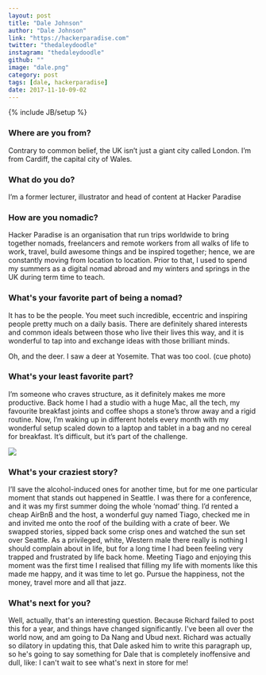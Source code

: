 ```yaml
---
layout: post
title: "Dale Johnson"
author: "Dale Johnson"
link: "https://hackerparadise.com"
twitter: "thedaleydoodle"
instagram: "thedaleydoodle"
github: ""
image: "dale.png"
category: post
tags: [dale, hackerparadise]
date: 2017-11-10-09-02
---
```

{% include JB/setup %}

### Where are you from?

Contrary to common belief, the UK isn’t just a giant city called London. I’m from Cardiff, the capital city of Wales.

### What do you do?

I’m a former lecturer, illustrator and head of content at Hacker Paradise

### How are you nomadic?

Hacker Paradise is an organisation that run trips worldwide to bring together nomads, freelancers and remote workers from all walks of life to work, travel, build awesome things and be inspired together; hence, we are constantly moving from location to location. Prior to that, I used to spend my summers as a digital nomad abroad and my winters and springs in the UK during term time to teach.

### What's your favorite part of being a nomad?

It has to be the people. You meet such incredible, eccentric and inspiring people pretty much on a daily basis. There are definitely shared interests and common ideals between those who live their lives this way, and it is wonderful to tap into and exchange ideas with those brilliant minds.

Oh, and the deer. I saw a deer at Yosemite. That was too cool. (cue photo)

### What's your least favorite part?

I’m someone who craves structure, as it definitely makes me more productive. Back home I had a studio with a huge Mac, all the tech, my favourite breakfast joints and coffee shops a stone’s throw away and a rigid routine. Now, I’m waking up in different hotels every month with my wonderful setup scaled down to a laptop and tablet in a bag and no cereal for breakfast. It’s difficult, but it’s part of the challenge.

<img src="{{ BASE_PATH }}/assets/img/posts/dale-alt.jpg" class="inner-post-image" />

### What's your craziest story?

I’ll save the alcohol-induced ones for another time, but for me one particular moment that stands out happened in Seattle. I was there for a conference, and it was my first summer doing the whole ‘nomad’ thing. I’d rented a cheap AirBnB and the host, a wonderful guy named Tiago, checked me in and invited me onto the roof of the building with a crate of beer. We swapped stories, sipped back some crisp ones and watched the sun set over Seattle. As a privileged, white, Western male there really is nothing I should complain about in life, but for a long time I had been feeling very trapped and frustrated by life back home. Meeting Tiago and enjoying this moment was the first time I realised that filling my life with moments like this made me happy, and it was time to let go. Pursue the happiness, not the money, travel more and all that jazz.

### What's next for you?

Well, actually, that's an interesting question. Because Richard failed to post this for a year, and things have changed significantly. I've been all over the world now, and am going to Da Nang and Ubud next. Richard was actually so dilatory in updating this, that Dale asked him to write this paragraph up, so he's going to say something for Dale that is completely inoffensive and dull, like: I can't wait to see what's next in store for me!
